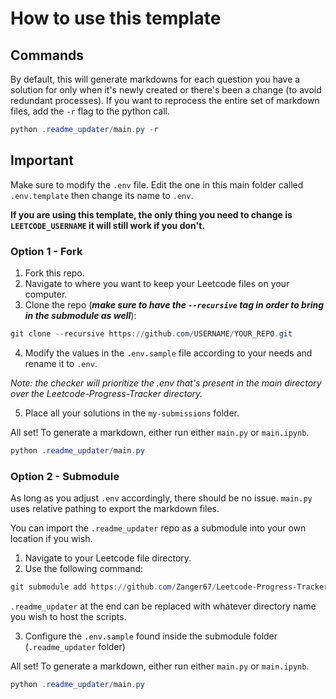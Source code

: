 # How to use this template

## Commands
By default, this will generate markdowns for each question you have a solution for only when it's newly created or there's been a change (to avoid redundant processes). If you want to reprocess the entire set of markdown files, add the `-r` flag to the python call.

```powershell
python .readme_updater/main.py -r
```

## Important
Make sure to modify the `.env` file. Edit the one in this main folder called `.env.template` then change its name to `.env`.

**If you are using this template, the only thing you need to change is `LEETCODE_USERNAME` it will still work if you don't.**


### Option 1 - Fork

1. Fork this repo.
2. Navigate to where you want to keep your Leetcode files on your computer.
3. Clone the repo (***make sure to have the `--recursive` tag in order to bring in the submodule as well***):

```powershell
git clone --recursive https://github.com/USERNAME/YOUR_REPO.git
```

4. Modify the values in the `.env.sample` file according to your needs and rename it to `.env`.

*Note: the checker will prioritize the .env that's present in the main directory over the Leetcode-Progress-Tracker directory.*

5. Place all your solutions in the `my-submissions` folder.

All set! To generate a markdown, either run either `main.py` or `main.ipynb`.

```powershell
python .readme_updater/main.py
```

### Option 2 - Submodule

As long as you adjust `.env` accordingly, there should be no issue. `main.py` uses relative pathing to export the markdown files.

You can import the `.readme_updater` repo as a submodule into your own location if you wish.

1. Navigate to your Leetcode file directory.
2. Use the following command:

```powershell
git submodule add https://github.com/Zanger67/Leetcode-Progress-Tracker.git .readme_updater
```

`.readme_updater` at the end can be replaced with whatever directory name you wish to host the scripts.

3. Configure the `.env.sample` found inside the submodule folder (`.readme_updater` folder)

All set! To generate a markdown, either run either `main.py` or `main.ipynb`.

```powershell
python .readme_updater/main.py
```